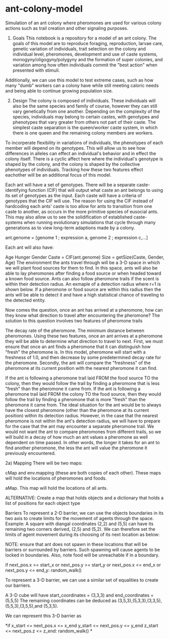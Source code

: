 # ant-colony-model
Simulation of an ant colony where pheromones are used for various colony actions such as trail creation and other signaling purposes.

1) Goals
This notebook is a repository for a model of an ant colony. The goals of this model are to reproduce foraging, reproduction, larvae care, genetic variation of individuals, trait selection on the colony and individual level, pheromones, development and use of caste systems, monogyny/oligogyny/polygyny and the formation of super colonies, and variation among how often individuals commit the "best action" when presented with stimuli.

Additionally, we can use this model to test extreme cases, such as how many "dumb" workers can a colony have while still meeting caloric needs and being able to continue growing population size.

2) Design
The colony is composed of individuals. These individuals will also be the same species and family of course, however they can still vary genetically from one another. Depending on the complexity of the species, individuals may belong to certain castes, with genotypes and phenotypes that vary greater from others not part of their caste. The simplest caste separation is the queen/worker caste system, in which there is one queen and the remaining colony members are workers.

To incorperate flexibility in variations of individuals, the phenotypes of each member will depend on its genotypes. This will allow us to see how differences in alleles can effect an individual's behavior and in effect the colony itself. There is a cyclic affect here where the individual's genotype is shaped by the colony, and the colony is shaped by the collective phenotypes of individuals. Tracking how these two features effect eachother will be an additional focus of this model.

Each ant will have a set of genotypes. There will be a separate caste-identifying function (CIF) that will output what caste an ant belongs to using its set of genotypes as the input. Each caste will have a criteria of genotypes that the CIF will use. The reason for using the CIF instead of hardcoding each ants' caste is too allow for ants to transition from one caste to another, as occurs in the more primitive species of eusocial ants. This may also allow us to see the solidification of established caste-systems when running evolutionary simulations that cycle through many generations as to view long-term adaptions made by a colony.

ant.genome = [genome 1 ; expression a, genome 2 ; expression c,...]

Each ant will also have:

Age
Hunger
Gender
Caste = CIF(ant.genome)
Size = getSize(Caste, Gender, Age)
The environment the ants travel through will be a 3-D space in which we will plant food sources for them to find. In this space, ants will also be able to lay pheromones after finding a food source or when headed toward a known food source. Ants can also follow pheromone trails if the scent is within their detection radius. An exmaple of a detection radius where r=1 is shown below. If a pheromone or food source are within this radius then the ants will be able to detect it and have a high statistical chance of traveling to the detected entity.

Now comes the question, once an ant has arrived at a pheromone, how can they know what direction to travel after encountering the pheromone? The solution to this question involves two features of pheromone trails

The decay rate of the pheromone.
The minimum distance between pheromones.
Using these two features, once an ant arrives at a pheromone they will be able to determine what direction to travel to next. First, we must ensure that once an ant finds a pheromone that it can distinguish how "fresh" the pheromone is. In this model, pheromone will start with a freshness of 1.0, and then decrease by some predetermined decay rate for the pheromone. Secondly, the ant will compare the "freshness" of the pheromone at its current position with the nearest pheromone it can find.

If the ant is following a pheromone trail laid FROM the food source TO the colony, then they would follow the trail by finding a pheromone that is less "fresh" than the pheromone it came from.
If the ant is following a pheromone trail laid FROM the colony TO the food source, then they would follow the trail by finding a pheromone that is more "fresh" than the pheromone it came from.
The ideal situation for the ant would be to always have the closest pheromone (other than the pheromone at its current position) within its detection radius. However, in the case that the nearest pheromone is not within the ant's detection radius, we will have to prepare for the case that the ant may encounter a separate pheromone trail. We would not want the ant to compare pheromones from different trails, so we will build in a decay of how much an ant values a pheromone as well dependent on time passed. In other words, the longer it takes for an ant to find another pheromone, the less the ant will value the pheromone it previously encountered.

2a) Mapping
There will be two maps:

cMap and env.mapping (these are both copies of each other). These maps will hold the locations of pheromones and foods.

aMap. This map will hold the locations of all ants.

ALTERNATIVE: Create a map that holds objects and a dictionary that holds a list of positions for each object type

Barriers
To represent a 2-D barrier, we can use the objects boundaries in its two axis to create limits for the movement of agents through the space. Example: A square with diangal coordinates (2,2) and (5,5) can have its remaining two corners derived, (2,5) and (5,2). We can therefore set the limits of agent movement during its choosing of its next location as below:

NOTE: ensure that ant does not spawn in these locations that will be barriers or surrounded by barriers. Such spawning will cause agents to be locked in boundaries. Also, note food will be unreachable if in a boundary.

if next_pos.x >= start_x or next_pos.y >= start_y or next_pos.x <= end_x or next_pos.y <= end_y: random_walk()

To represent a 3-D barrier, we can use a similar set of equalities to create our barriers.

A 3-D cube will have start_coordinates = (3,3,3) and end_coordinates = (5,5,5) The remaining coordinates can be deduced as (3,5,3),(5,3,3),(3,3,5),(5,5,3),(3,5,5),and (5,3,5).

We can represent this 3-D barrier as

*if x_start <= next_pos.x <= x_end y_start <= next_pos.y <= y_end z_start <= next_pos.z <= z_end: random_walk() *
